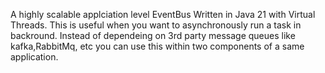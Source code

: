 A highly scalable applciation level EventBus Written in Java 21 with Virtual Threads.
This is useful when you want to asynchronously run a task in backround.
Instead of dependeing on 3rd party message queues like kafka,RabbitMq, etc you can use this within two components of a same application. 
